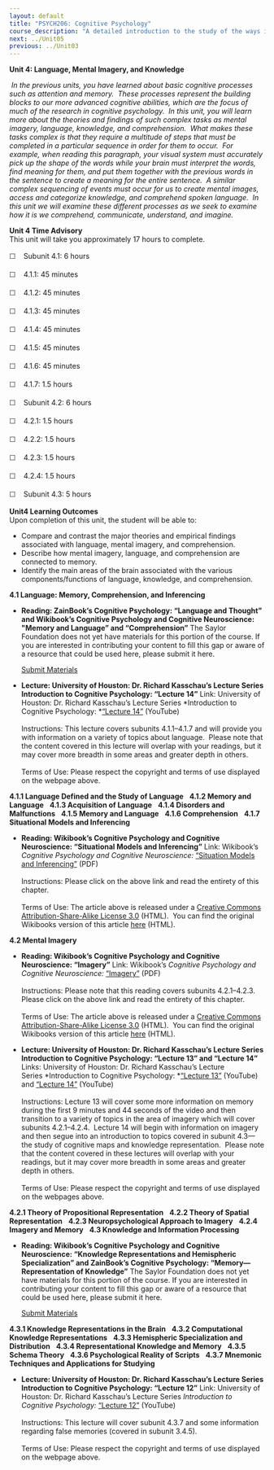 ```yaml
---
layout: default
title: "PSYCH206: Cognitive Psychology"
course_description: "A detailed introduction to the study of the ways in which we come to know about the world around us and about one another."
next: ../Unit05
previous: ../Unit03
---
```

**Unit 4: Language, Mental Imagery, and Knowledge** <span
id="4"></span> 

 *In the previous units, you have learned about basic cognitive
processes such as attention and memory.  These processes represent the
building blocks to our more advanced cognitive abilities, which are the
focus of much of the research in cognitive psychology.  In this unit,
you will learn more about the theories and findings of such complex
tasks as mental imagery, language, knowledge, and comprehension.  What
makes these tasks complex is that they require a multitude of steps that
must be completed in a particular sequence in order for them to occur. 
For example, when reading this paragraph, your visual system must
accurately pick up the shape of the words while your brain must
interpret the words, find meaning for them, and put them together with
the previous words in the sentence to create a meaning for the entire
sentence.  A similar complex sequencing of events must occur for us to
create mental images, access and categorize knowledge, and comprehend
spoken language.  In this unit we will examine these different processes
as we seek to examine how it is we comprehend, communicate, understand,
and imagine.*

**Unit 4 Time Advisory**  
This unit will take you approximately 17 hours to complete.

<span class="Apple-style-span"
style="font-family: Helvetica, Arial, sans-serif; font-size: 14px; line-height: 22px; ">☐
   </span>Subunit 4.1: 6 hours

<span class="Apple-style-span"
style="font-family: Helvetica, Arial, sans-serif; font-size: 14px; line-height: 22px; ">☐
   </span>4.1.1: 45 minutes  
  
 <span class="Apple-style-span"
style="font-family: Helvetica, Arial, sans-serif; font-size: 14px; line-height: 22px; ">☐
   </span>4.1.2: 45 minutes  
  
 <span class="Apple-style-span"
style="font-family: Helvetica, Arial, sans-serif; font-size: 14px; line-height: 22px; ">☐
   </span>4.1.3: 45 minutes  
  
 <span class="Apple-style-span"
style="font-family: Helvetica, Arial, sans-serif; font-size: 14px; line-height: 22px; ">☐
   </span>4.1.4: 45 minutes  
  
 <span class="Apple-style-span"
style="font-family: Helvetica, Arial, sans-serif; font-size: 14px; line-height: 22px; ">☐
   </span>4.1.5: 45 minutes  
  
 <span class="Apple-style-span"
style="font-family: Helvetica, Arial, sans-serif; font-size: 14px; line-height: 22px; ">☐
   </span>4.1.6: 45 minutes  
  
 <span class="Apple-style-span"
style="font-family: Helvetica, Arial, sans-serif; font-size: 14px; line-height: 22px; ">☐
   </span>4.1.7: 1.5 hours

<span class="Apple-style-span"
style="font-family: Helvetica, Arial, sans-serif; font-size: 14px; line-height: 22px; ">☐
   </span>Subunit 4.2: 6 hours

<span class="Apple-style-span"
style="font-family: Helvetica, Arial, sans-serif; font-size: 14px; line-height: 22px; ">☐
   </span>4.2.1: 1.5 hours  
  
 <span class="Apple-style-span"
style="font-family: Helvetica, Arial, sans-serif; font-size: 14px; line-height: 22px; ">☐
   </span>4.2.2: 1.5 hours  
  
 <span class="Apple-style-span"
style="font-family: Helvetica, Arial, sans-serif; font-size: 14px; line-height: 22px; ">☐
   </span>4.2.3: 1.5 hours  
  
 <span class="Apple-style-span"
style="font-family: Helvetica, Arial, sans-serif; font-size: 14px; line-height: 22px; ">☐
   </span>4.2.4: 1.5 hours

<span class="Apple-style-span"
style="font-family: Helvetica, Arial, sans-serif; font-size: 14px; line-height: 22px; ">☐
   </span>Subunit 4.3: 5 hours

**Unit4 Learning Outcomes**  
Upon completion of this unit, the student will be able to:  
  
-   Compare and contrast the major theories and empirical findings
    associated with language, mental imagery, and comprehension.
-   Describe how mental imagery, language, and comprehension are
    connected to memory.
-   Identify the main areas of the brain associated with the various
    components/functions of language, knowledge, and comprehension.

**4.1 Language: Memory, Comprehension, and Inferencing** <span
id="4.1"></span> 
-   **Reading: ZainBook’s Cognitive Psychology: “Language and Thought”
    and Wikibook’s Cognitive Psychology and Cognitive Neuroscience:
    "Memory and Language” and “Comprehension”**
    The Saylor Foundation does not yet have materials for this portion
    of the course. If you are interested in contributing your content to
    fill this gap or aware of a resource that could be used here, please
    submit it here.

    [Submit Materials](/contribute/)

-   **Lecture: University of Houston: Dr. Richard Kasschau’s Lecture
    Series Introduction to Cognitive Psychology: “Lecture 14”**
    Link: University of Houston: Dr. Richard Kasschau’s Lecture
    Series *Introduction to Cognitive Psychology: *[“Lecture
    14”](http://www.youtube.com/watch?v=oFHedRhS2sY&feature=player_embedded) (YouTube)  
        
     Instructions: This lecture covers subunits 4.1.1–4.1.7 and will
    provide you with information on a variety of topics about language. 
    Please note that the content covered in this lecture will overlap
    with your readings, but it may cover more breadth in some areas and
    greater depth in others.   
        
     Terms of Use: Please respect the copyright and terms of use
    displayed on the webpage above.

**4.1.1 Language Defined and the Study of Language** <span
id="4.1.1"></span> 
**4.1.2 Memory and Language** <span id="4.1.2"></span> 
**4.1.3 Acquisition of Language** <span id="4.1.3"></span> 
**4.1.4 Disorders and Malfunctions** <span id="4.1.4"></span> 
**4.1.5 Memory and Language** <span id="4.1.5"></span> 
**4.1.6 Comprehension** <span id="4.1.6"></span> 
**4.1.7 Situational Models and Inferencing** <span id="4.1.7"></span> 
-   **Reading: Wikibook’s Cognitive Psychology and Cognitive
    Neuroscience: “Situational Models and Inferencing”**
    Link: Wikibook’s *Cognitive Psychology and Cognitive Neuroscience:*
    [“Situation Models and
    Inferencing”](http://www.saylor.org/site/wp-content/uploads/2011/05/Situation-Models-and-Infencing.pdf)
    (PDF)  
        
     Instructions: Please click on the above link and read the entirety
    of this chapter.  
        
     Terms of Use: The article above is released under a [Creative
    Commons Attribution-Share-Alike License
    3.0](http://creativecommons.org/licenses/by-sa/3.0/) (HTML).  You
    can find the original Wikibooks version of this article
    [here](http://en.wikibooks.org/wiki/Cognitive_Psychology_and_Cognitive_Neuroscience/Situation_Models_and_Inferencing)
    (HTML).

**4.2 Mental Imagery** <span id="4.2"></span> 
-   **Reading: Wikibook’s Cognitive Psychology and Cognitive
    Neuroscience: “Imagery”**
    Link: Wikibook’s *Cognitive Psychology and Cognitive Neuroscience:*
    [“Imagery”](http://www.saylor.org/site/wp-content/uploads/2011/05/Imagery.pdf)
    (PDF)  
        
     Instructions: Please note that this reading covers subunits
    4.2.1–4.2.3.  Please click on the above link and read the entirety
    of this chapter.  
        
     Terms of Use: The article above is released under a [Creative
    Commons Attribution-Share-Alike License
    3.0](http://creativecommons.org/licenses/by-sa/3.0/) (HTML).  You
    can find the original Wikibooks version of this article
    [here](http://en.wikibooks.org/wiki/Cognitive_Psychology_and_Cognitive_Neuroscience/Imagery)
    (HTML).

-   **Lecture: University of Houston: Dr. Richard Kasschau’s Lecture
    Series Introduction to Cognitive Psychology: “Lecture 13” and
    “Lecture 14”**
    Links: University of Houston: Dr. Richard Kasschau’s Lecture
    Series *Introduction to Cognitive Psychology: *[“Lecture
    13”](http://www.youtube.com/watch?feature=player_embedded&v=LSCz0XYjz5w) (YouTube)
    and [“Lecture
    14”](http://www.youtube.com/watch?v=oFHedRhS2sY&feature=player_embedded) (YouTube)  
        
     Instructions: Lecture 13 will cover some more information on memory
    during the first 9 minutes and 44 seconds of the video and then
    transition to a variety of topics in the area of imagery which will
    cover subunits 4.2.1–4.2.4.  Lecture 14 will begin with information
    on imagery and then segue into an introduction to topics covered in
    subunit 4.3—the study of cognitive maps and knowledge
    representation.  Please note that the content covered in these
    lectures will overlap with your readings, but it may cover more
    breadth in some areas and greater depth in others.   
        
     Terms of Use: Please respect the copyright and terms of use
    displayed on the webpages above.

**4.2.1 Theory of Propositional Representation** <span
id="4.2.1"></span> 
**4.2.2 Theory of Spatial Representation** <span id="4.2.2"></span> 
**4.2.3 Neuropsychological Approach to Imagery** <span
id="4.2.3"></span> 
**4.2.4 Imagery and Memory** <span id="4.2.4"></span> 
**4.3 Knowledge and Information Processing** <span id="4.3"></span> 
-   **Reading: Wikibook’s Cognitive Psychology and Cognitive
    Neuroscience: “Knowledge Representations and Hemispheric
    Specialization” and ZainBook’s Cognitive Psychology:
    “Memory—Representation of Knowledge”**
    The Saylor Foundation does not yet have materials for this portion
    of the course. If you are interested in contributing your content to
    fill this gap or aware of a resource that could be used here, please
    submit it here.

    [Submit Materials](/contribute/)

**4.3.1 Knowledge Representations in the Brain** <span
id="4.3.1"></span> 
**4.3.2 Computational Knowledge Representations** <span
id="4.3.2"></span> 
**4.3.3 Hemispheric Specialization and Distribution** <span
id="4.3.3"></span> 
**4.3.4 Representational Knowledge and Memory** <span
id="4.3.4"></span> 
**4.3.5 Schema Theory** <span id="4.3.5"></span> 
**4.3.6 Psychological Reality of Scripts** <span id="4.3.6"></span> 
**4.3.7 Mnemonic Techniques and Applications for Studying** <span
id="4.3.7"></span> 
-   **Lecture: University of Houston: Dr. Richard Kasschau’s Lecture
    Series Introduction to Cognitive Psychology: “Lecture 12”**
    Link: University of Houston: Dr. Richard Kasschau’s Lecture Series
    *Introduction to Cognitive Psychology:* [“Lecture
    12”](http://www.youtube.com/watch?v=x88zj_h1NfY&feature=player_embedded)
    (YouTube)  
        
     Instructions: This lecture will cover subunit 4.3.7 and some
    information regarding false memories (covered in subunit
    3.4.5).     
        
     Terms of Use: Please respect the copyright and terms of use
    displayed on the webpage above.                        


